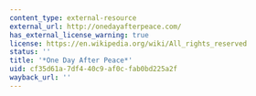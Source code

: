 ```yaml
---
content_type: external-resource
external_url: http://onedayafterpeace.com/
has_external_license_warning: true
license: https://en.wikipedia.org/wiki/All_rights_reserved
status: ''
title: '*One Day After Peace*'
uid: cf35d61a-7df4-40c9-af0c-fab0bd225a2f
wayback_url: ''
---
```

